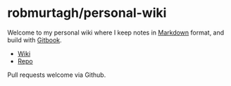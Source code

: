 # robmurtagh/personal-wiki

Welcome to my personal wiki where I keep notes in [Markdown](https://guides.github.com/features/mastering-markdown/) format, and build with [Gitbook](https://www.gitbook.com/).

* [Wiki](https://wiki.robmurtagh.com/)
* [Repo](https://github.com/robmurtagh/personal-wiki)

Pull requests welcome via Github.


